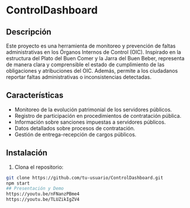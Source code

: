 # ControlDashboard

## Descripción

Este proyecto es una herramienta de monitoreo y prevención de faltas administrativas en los Órganos Internos de Control (OIC). Inspirado en la estructura del Plato del Buen Comer y la Jarra del Buen Beber, representa de manera clara y comprensible el estado de cumplimiento de las obligaciones y atribuciones del OIC. Además, permite a los ciudadanos reportar faltas administrativas o inconsistencias detectadas.

## Características

- Monitoreo de la evolución patrimonial de los servidores públicos.
- Registro de participación en procedimientos de contratación pública.
- Información sobre sanciones impuestas a servidores públicos.
- Datos detallados sobre procesos de contratación.
- Gestión de entrega-recepción de cargos públicos.

## Instalación

1. Clona el repositorio:

```bash
git clone https://github.com/tu-usuario/ControlDashboard.git
npm start
## Presentación y Demo
https://youtu.be/nFNanzPBme4
https://youtu.be/TLUZikIgZV4
